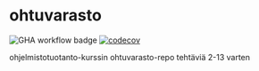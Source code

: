 # ohtuvarasto
![GHA workflow badge](https://github.com/tuupsuu/ohtuvarasto/workflows/CI/badge.svg)
[![codecov](https://codecov.io/gh/tuupsuu/ohtuvarasto/graph/badge.svg?token=93T2J7O6RC)](https://codecov.io/gh/tuupsuu/ohtuvarasto)

ohjelmistotuotanto-kurssin ohtuvarasto-repo tehtäviä 2-13 varten
